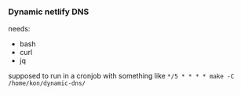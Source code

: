 ### Dynamic netlify DNS

needs:
- bash
- curl
- jq

supposed to run in a cronjob with something like
`*/5 * * * * make -C /home/kon/dynamic-dns/`
